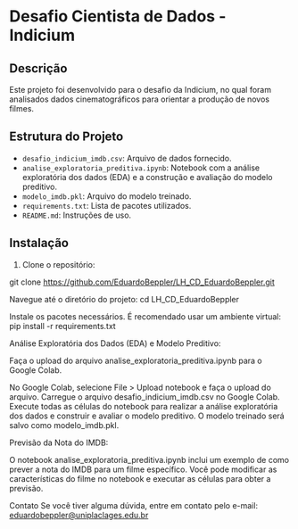 # Desafio Cientista de Dados - Indicium

## Descrição
Este projeto foi desenvolvido para o desafio da Indicium, no qual foram analisados dados cinematográficos para orientar a produção de novos filmes.

## Estrutura do Projeto
- `desafio_indicium_imdb.csv`: Arquivo de dados fornecido.
- `analise_exploratoria_preditiva.ipynb`: Notebook com a análise exploratória dos dados (EDA) e a construção e avaliação do modelo preditivo.
- `modelo_imdb.pkl`: Arquivo do modelo treinado.
- `requirements.txt`: Lista de pacotes utilizados.
- `README.md`: Instruções de uso.

## Instalação
1. Clone o repositório:
   
git clone https://github.com/EduardoBeppler/LH_CD_EduardoBeppler.git

Navegue até o diretório do projeto:
cd LH_CD_EduardoBeppler

Instale os pacotes necessários. É recomendado usar um ambiente virtual:
pip install -r requirements.txt

Análise Exploratória dos Dados (EDA) e Modelo Preditivo:

Faça o upload do arquivo analise_exploratoria_preditiva.ipynb para o Google Colab.

No Google Colab, selecione File > Upload notebook e faça o upload do arquivo.
Carregue o arquivo desafio_indicium_imdb.csv no Google Colab.
Execute todas as células do notebook para realizar a análise exploratória dos dados e construir e avaliar o modelo preditivo.
O modelo treinado será salvo como modelo_imdb.pkl.

Previsão da Nota do IMDB:

O notebook analise_exploratoria_preditiva.ipynb inclui um exemplo de como prever a nota do IMDB para um filme específico.
Você pode modificar as características do filme no notebook e executar as células para obter a previsão.


Contato
Se você tiver alguma dúvida, entre em contato pelo e-mail: eduardobeppler@uniplaclages.edu.br


